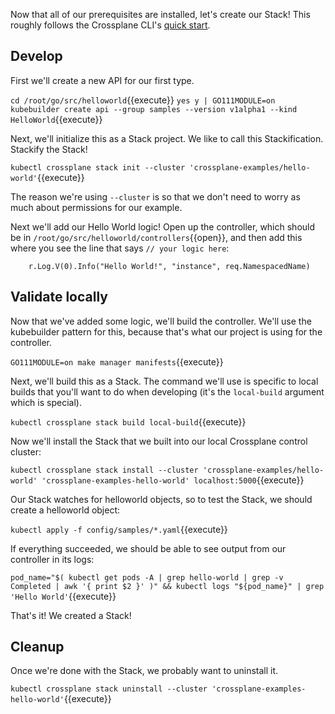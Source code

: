 Now that all of our prerequisites are installed, let's create our
Stack! This roughly follows the Crossplane CLI's [quick
start][crossplane-cli-quick-start].

## Develop

First we'll create a new API for our first type.

`cd /root/go/src/helloworld`{{execute}}
`yes y | GO111MODULE=on kubebuilder create api --group samples --version v1alpha1 --kind HelloWorld`{{execute}}

Next, we'll initialize this as a Stack project. We like to call this
Stackification. Stackify the Stack!

`kubectl crossplane stack init --cluster 'crossplane-examples/hello-world'`{{execute}}

The reason we're using `--cluster` is so that we don't need to worry as
much about permissions for our example.

Next we'll add our Hello World logic! Open up the controller, which
should be in `/root/go/src/helloworld/controllers`{{open}}, and then add
this where you see the line that says `// your logic here`:

```
	r.Log.V(0).Info("Hello World!", "instance", req.NamespacedName)
```

## Validate locally

Now that we've added some logic, we'll build the controller. We'll use
the kubebuilder pattern for this, because that's what our project is
using for the controller.

`GO111MODULE=on make manager manifests`{{execute}}

Next, we'll build this as a Stack. The command we'll use is specific to
local builds that you'll want to do when developing (it's the
`local-build` argument which is special).

`kubectl crossplane stack build local-build`{{execute}}

Now we'll install the Stack that we built into our local Crossplane
control cluster:

`kubectl crossplane stack install --cluster 'crossplane-examples/hello-world' 'crossplane-examples-hello-world' localhost:5000`{{execute}}

Our Stack watches for helloworld objects, so to test the Stack, we
should create a helloworld object:

`kubectl apply -f config/samples/*.yaml`{{execute}}

If everything succeeded, we should be able to see output from our controller in its logs:

`pod_name="$( kubectl get pods -A | grep hello-world | grep -v Completed | awk '{ print $2 }' )" && kubectl logs "${pod_name}" | grep 'Hello World'`{{execute}}

That's it! We created a Stack!

## Cleanup

Once we're done with the Stack, we probably want to uninstall it.

`kubectl crossplane stack uninstall --cluster 'crossplane-examples-hello-world'`{{execute}}

[crossplane-cli-quick-start]: https://github.com/crossplaneio/crossplane-cli#quick-start-stacks
